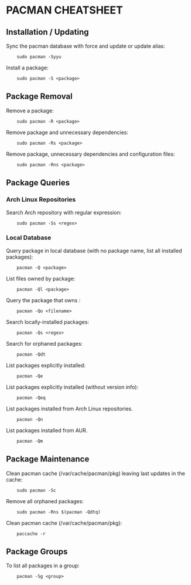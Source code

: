 # PACMAN CHEATSHEET

## Installation / Updating
Sync the pacman database with force and update or update alias:
```
    sudo pacman -Syyu
```
Install a package:
```
    sudo pacman -S <package>
```

## Package Removal
Remove a package:
```
    sudo pacman -R <package>
```
Remove package and unnecessary dependencies:
```
    sudo pacman -Rs <package>
```
Remove package, unnecessary dependencies and configuration files:
```
    sudo pacman -Rns <package>
```

## Package Queries
### Arch Linux Repositories
Search Arch repository with regular expression:
```
    sudo pacman -Ss <regex>
```
### Local Database
Query package in local database (with no package name, list all installed packages):
```
    pacman -Q <package>
```
List files owned by package:
```
    pacman -Ql <package>
```
Query the package that owns <filename>:
```
    pacman -Qo <filename>
```
Search locally-installed packages:
```
    pacman -Qs <regex>
```
Search for orphaned packages:
```
    pacman -Qdt
```
List packages explicitly installed:
```
    pacman -Qe
```
List packages explicitly installed (without version info):
```
    pacman -Qeq
```
List packages installed from Arch Linux repositories.
```
    pacman -Qn
```
List packages installed from AUR.
```
    pacman -Qm
```

## Package Maintenance
Clean pacman cache (/var/cache/pacman/pkg) leaving last updates in the cache:

```
    sudo pacman -Sc
```
Remove all orphaned packages:
```
    sudo pacman -Rns $(pacman -Qdtq)
```
Clean pacman cache (/var/cache/pacman/pkg):
```
    paccache -r
```

## Package Groups
To list  all packages in a group:
```
    pacman -Sg <group>
```

